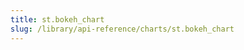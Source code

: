 ```yaml
---
title: st.bokeh_chart
slug: /library/api-reference/charts/st.bokeh_chart
---
```


<Autofunction function="streamlit.bokeh_chart" />
